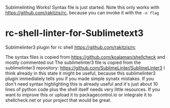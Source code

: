 Sublimelinting Works! Syntax file is just started. Note this only works with https://github.com/rakitzis/rc, because you can invoke it with the `-n flag`

# rc-shell-linter-for-Sublimetext3
Sublimelinter3 plugin for rc shell https://github.com/rakitzis/rc

The syntax files is copied from https://github.com/koalaman/shellcheck and mostly commented out
The sublimelinter3 file is copied from the sublimelinter3 repository: https://github.com/SublimeLinter/SublimeLinter3
I think already in this state it might be useful, because this sublimelinter3 plugin immediately tells you if you made simple synatx mistakes. If you don't need syntax highlighting this is already useful and it's just about 10 lines of python code plus the shell itself needs very little resources.
If you want to improve this or upload it to packagecontrol.io or integrate it to shellcheck.net or your project that would be great.

